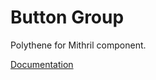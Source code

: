 # Button Group

Polythene for Mithril component.

[Documentation](https://github.com/ArthurClemens/polythene/tree/master/docs/components/mithril/button-group.md)
